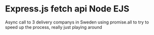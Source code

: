 # Express.js fetch api Node EJS

Async call to 3 delivery companys in Sweden using promise.all to try to speed up the process, really just playing around
